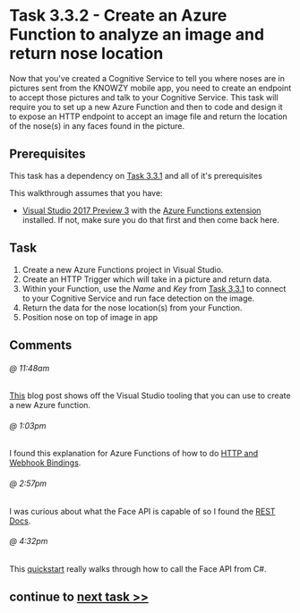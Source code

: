 # Task 3.3.2 - Create an Azure Function to analyze an image and return nose location

Now that you've created a Cognitive Service to tell you where noses are in pictures sent from the KNOWZY mobile app, you need to create an endpoint to accept those pictures and talk to your Cognitive Service.  This task will require you to set up a new Azure Function and then to code and design it to expose an HTTP endpoint to accept an image file and return the location of the nose(s) in any faces found in the picture.

## Prerequisites 

This task has a dependency on [Task 3.3.1](331_CognitiveServices.md) and all of it's prerequisites

This walkthrough assumes that you have:

* [Visual Studio 2017 Preview 3](https://www.visualstudio.com/vs/preview/) with the [Azure Functions extension](https://blogs.msdn.microsoft.com/webdev/2017/05/10/azure-function-tools-for-visual-studio-2017/) installed. If not, make sure you do that first and then come back here. 


## Task 

1.  Create a new Azure Functions project in Visual Studio.  
2.  Create an HTTP Trigger which will take in a picture and return data.
3.  Within your Function, use the *Name* and *Key* from [Task 3.3.1](331_CognitiveServices.md) to connect to your Cognitive Service and run face detection on the image.
4.  Return the data for the nose location(s) from your Function.
5.  Position nose on top of image in app

## Comments

###### @ 11:48am
[This](https://blogs.msdn.microsoft.com/webdev/2017/05/10/azure-function-tools-for-visual-studio-2017/) blog post shows off the Visual Studio tooling that you can use to create a new Azure function.

###### @ 1:03pm
I found this explanation for Azure Functions of how to do [HTTP and Webhook Bindings](https://docs.microsoft.com/en-us/azure/azure-functions/functions-bindings-http-webhook).

###### @ 2:57pm
I was curious about what the Face API is capable of so I found the [REST Docs](https://westus.dev.cognitive.microsoft.com/docs/services/563879b61984550e40cbbe8d/operations/563879b61984550f30395236).

###### @ 4:32pm
This [quickstart](https://docs.microsoft.com/en-us/azure/cognitive-services/face/quickstarts/csharp) really walks through how to call the Face API from C#.

## continue to [next task >> ](341_CICD_WindowsApp.md)